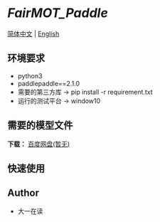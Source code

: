 **_FairMOT_Paddle_**
===
[简体中文](https://github.com/ReverseSacle/FairMOT_paddle/blob/main/README.md) | [English](https://github.com/ReverseSacle/FairMOT_paddle/blob/main/README_en.md)


环境要求
---
+ python3
+ paddlepaddle==2.1.0
+ 需要的第三方库 -> pip install -r requirement.txt
+ 运行的测试平台 -> window10

需要的模型文件
---
**下载：** [百度网盘(暂无)]()

快速使用
---

    
Author
---
+ 大一在读

